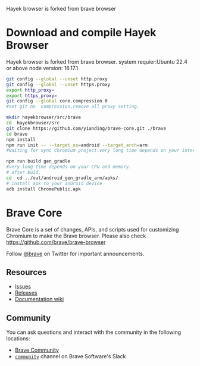 Hayek browser is forked from brave browser
# Download and compile Hayek Browser

Hayek browser is forked from brave browser.
system requier:Ubuntu 22.4 or above
node version: 16.17.1
```bash
git config --global --unset http.proxy
git config --global --unset https.proxy
export http_proxy=
export https_proxy=
git config --global core.compression 0 
#set git no  compression,remove all proxy setting.

mkdir hayekbrowser/src/brave
cd  hayekbrowser/src
git clone https://github.com/yianding/brave-core.git ./brave
cd brave 
npm install
npm run init -- --target_os=android --target_arch=arm
#waiting for sync chromium project.very long time depends on your internet speed.

npm run build gen_gradle
#very long time depends on your CPU and memory.
# after buid, 
cd  cd ../out/android_gen_gradle_arm/apks/
# install apk to your android device
adb install ChromePublic.apk


```




# Brave Core

Brave Core is a set of changes, APIs, and scripts used for customizing Chromium to make the Brave browser. Please also check https://github.com/brave/brave-browser

Follow [@brave](https://twitter.com/brave) on Twitter for important announcements.

## Resources

- [Issues](https://github.com/brave/brave-browser/issues)
- [Releases](https://github.com/brave/brave-browser/releases)
- [Documentation wiki](https://github.com/brave/brave-browser/wiki)

## Community

You can ask questions and interact with the community in the following
locations:
- [Brave Community](https://community.brave.com/)
- [`community`](https://bravesoftware.slack.com) channel on Brave Software's Slack

